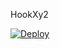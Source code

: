 HookXy2

[![Deploy](https://www.herokucdn.com/deploy/button.png)](https://dashboard.heroku.com/new?template=https://github.com/4532v/ixsda) 

